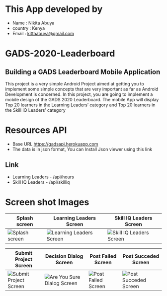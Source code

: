 # This App developed by
- Name : Nikita Abuya
- country : Kenya 
- Email : kittaabuya@gmail.com 


# GADS-2020-Leaderboard
## Building a GADS Leaderboard Mobile Application
This project is a very simple Android Project aimed at getting you to implement some simple concepts that are very important as far as Android Development is concerned.
In this project, you are going to implement a mobile design of the GADS 2020 Leaderboard.
The mobile App will display ​Top 20 learners in the Learning Leaders’ category and ​Top 20 learners
in the Skill IQ Leaders’ category
# Resources API
- Base URL https://gadsapi.herokuapp.com
- The data is in json format, You can Install Json viewer using this link 
 ## Link
- Learning Leaders -​ /api/hours
 - Skill IQ Leaders -​ /api/skilliq
# Screen shot Images 


 Splash screen   | Learning Leaders Screen | Skill IQ Leaders Screen
---------------- | ----------------------- | ----------------------- |
<img alt=" Splash screen" src="splashscreen_NikitaAbuya.png" /> | <img alt="Learning Leaders Screen" src="Screenshot_1599665642.png"  /> | <img alt="Skill IQ Leaders Screen" src="Screenshot_1599665647.png" /> |

  Submit Project Screen | Decision Dialog Screen | Post Failed Screen  | Post Succeded Screen
   -------------------- | ---------------------- | ------------------- | -------------------
<img alt="Submit Project Screen" src="projectsubmission_NikitaAbuya.png" /> |<img alt=" Are You Sure Dialog Screen" src="areyousure_NikitaAbuya.png"  /> |<img alt="Post Failed Screen" src="failedsubmission_NikitaAbuya.png"  /> |<img alt="Post Succeded Screen" src="successfulsubmission_NikitaAbuya.png"  /> 


